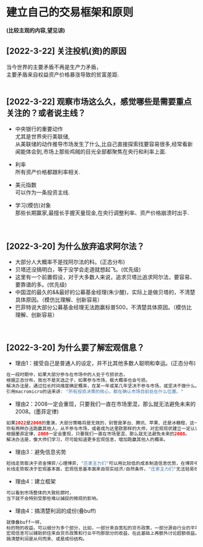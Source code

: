 # 建立自己的交易框架和原则
**(比较主观的内容,望见谅)**
<br>

## [2022-3-22] 关注投机(资)的原因
当今世界的主要矛盾不再是生产力矛盾，<br>
主要矛盾来自权益资产价格暴涨导致的贫富差距.
<br><br>

## [2022-3-22] 观察市场这么久，感觉哪些是需要重点关注的？或者说主线？
- 中央银行的重要动作  
尤其是世界央行美联储,  
从美联储的动作推导市场发生了什么,比自己直接探索找要容易很多,经常看新闻能体会到,市场上那些鸡贼的目光全部都聚焦在央行和利率上面.  

- 利率  
所有资产价格都跟利率相关.  

- 美元指数  
可以作为一条投资主线.  

- 学习(模仿)对象  
那些长期赢家,最擅长手握天量现金,在央行调整利率、资产价格崩溃时出手.  
<br><br>

## [2022-3-20] 为什么放弃追求阿尔法？
- 大部分人大概率不是找阿尔法的料。(正态分布)
- 贝塔还没搞明白，等于没学会走道就想起飞。(优先级)
- 这里有一个前置假设，对于大多数人来说，追求贝塔比追求阿尔法，要容易、要靠谱的多。(优先级)
- 中国混的最久的&&最好的公募基金经理(朱少醒)，实际上是做贝塔的，不清楚具体原因。（模仿比理解、创新容易）
- 巴菲特说大部分公募基金经理无法跑赢标普500，不清楚具体原因。（模仿比理解、创新容易）
<br>

## [2022-3-20] 为什么要了解宏观信息？
- 理由1：接受自己是普通人的设定，并不比其他多数人聪明和幸运。(正态分布)
```java
在一段时期中，如果大部分参与在市场中的人处于亏损状态，
根据正态分布，我也不是天选之子，如果参与市场，极大概率也会亏损。
解决办法是，通过拉长时间维度确定概率，在某一年或某几年坚决不参与市场，或坚决不做什么。
引用macromicro的话来讲: "所有投资决策的核心，都在确认市场目前处在什么位置。"
```

- 理由2：2008一定会重现，只要我们一直在市场里混，那么就无法避免未来的2008。(墨菲定律)
```java
如果2022是2008的重演，大部分策略将是无效的，别管是茅台、腾讯、苹果、还是冰糖橙，这一年注定只会亏损。
你有两种办法跑赢其他人，从不参与市场，或者成为达里欧那样的大师，对宏观现状建立一定认识。
根据墨菲定律，2008一定会重现，只要我们一直在市场里混，那么就无法避免未来的2008。
解决办法是，像大师们学习，尽可能知道更多宏观信息，增加跑赢其他人的概率。
```

- 理由3：避免信息劣势
```java
短线走势取决于资金博弈/心理博弈，"庄家主力们"可以用比较低的成本制造信息优势，在博弈中获胜。
长线走势取决于宏观基本面，宏观信息基本面来自现实经济/自然条件，"庄家主力们"无法轻易改变，大家没有很大的信息差。
```

- 理由4：建立框架
```java
可以看到市场整体的大致轮廓时，  
当下就不会特别受那些难以捕捉的微观的影响。  
```

- 理由4：搞清楚利润的成份(叠buff)
```java
就像叠buff一样，
标的物的收益，可以细分为多个部分，比如，一部分来自宽松的货币政策，一部分源自行业的平均收益，一部分源自自身的超额收益。
宏观信息可以辅助抓住来自货币政策和行业平均那部分的收益，在此基础上再额外讨论超额收益。
搞清楚利润是从何而来、或是成份结构。
```
<br>